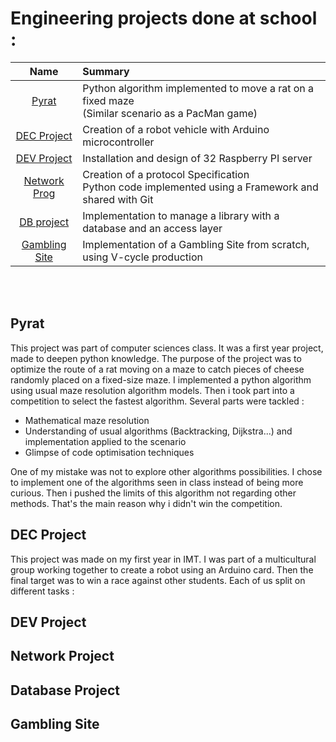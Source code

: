 # Engineering projects done at school :



| Name | Summary | 
| :-------: | :------ |
| [Pyrat](#pyrat) | Python algorithm implemented to move a rat on a fixed maze </br>(Similar scenario as a PacMan game) |
| [DEC Project](#dec-project) | Creation of a robot vehicle with Arduino microcontroller |
| [DEV Project](#dev-project)  | Installation and design of 32 Raspberry PI server |
| [Network Prog](#network-prog)  | Creation of a protocol Specification </br> Python code implemented using a Framework and shared with Git |
| [DB project](#database-project)  | Implementation to manage a library with a database and an access layer </br>  |
| [Gambling Site](#gambling-site)  | Implementation of a Gambling Site from scratch, using V-cycle production  |

</br></br>
<h2>Pyrat</h2>

This project was part of computer sciences class. It was a first year project, made to deepen python knowledge.
The purpose of the project was to optimize the route of a rat moving on a 
maze to catch pieces of cheese randomly placed on a fixed-size maze.
I implemented a python algorithm using usual maze resolution algorithm models. 
Then i took part into a competition to select the fastest algorithm.
Several parts were tackled :
* Mathematical maze resolution
* Understanding of usual algorithms (Backtracking, Dijkstra...) and implementation applied to the scenario
* Glimpse of code optimisation techniques

One of my mistake was not to explore other algorithms possibilities. I chose to implement one of the algorithms seen in class 
instead of being more curious. Then i pushed the limits of this algorithm not regarding other methods. 
That's the main reason why i didn't win the competition.


<h2>DEC Project</h2>

This project was made on my first year in IMT. I was part of a multicultural group working together to create a robot
using an Arduino card. Then the final target was to win a race against other students.
Each of us split on different tasks :


<h2>DEV Project</h2>

<h2>Network Project</h2>

<h2>Database Project</h2>

<h2>Gambling Site</h2>

